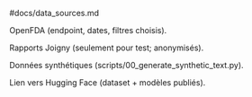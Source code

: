 #docs/data_sources.md

OpenFDA (endpoint, dates, filtres choisis).

Rapports Joigny (seulement pour test; anonymisés).

Données synthétiques (scripts/00_generate_synthetic_text.py).

Lien vers Hugging Face (dataset + modèles publiés).
